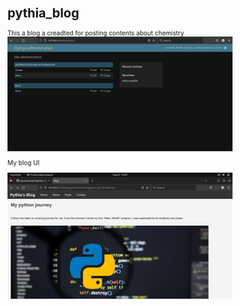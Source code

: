 # pythia_blog

This a blog a creadted for posting contents about chemistry
![Django admin](https://github.com/meshach5667/pythia_blog/blob/master/Images/Screenshot%20from%202023-08-24%2019-56-00.png)

My blog UI

![My bog UI](https://github.com/meshach5667/pythia_blog/blob/master/Images/Screenshot%20from%202023-08-25%2010-04-02.png)
